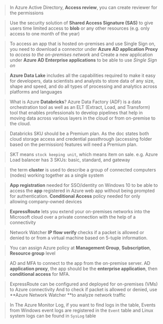 > In Azure Active Directory, **Access review**, you can create reviewer for the permissions

> Use the security solution of **Shared Access Signature (SAS)** to give users time limited access to **blob** or any other resources (e.g. only access to one month of the year)

> To access an app that is hosted on-premises and use Single Sign on, you need to download a connector under **Azure AD application Proxy** to _access to the on-premises network_ and Create a new application under **Azure AD Enterprise applications** to be able to use _Single Sign on_

> **Azure Data Lake** includes all the capabilities required to make it easy for developers, data scientists and analysts to store data of any size, shape and speed, and do all types of processing and analytics across platforms and languages

> What is Azure **Databricks**? Azure Data Factory (ADF) is a data orchestration tool as well as an ELT (Extract, Load, and Transform) tool that enables professionals to develop pipelines that help in moving data across various layers in the cloud or from on-premise to the cloud.

> Databricks SKU should be a Premium plan. As the doc states both cloud storage access and credential passthrough (accessing folder based on the permission) features will need a Premium plan.

> SKT means `stock keeping unit`, which means item on sale. e.g. Azure Load balancer has 3 SKUs: basic, standard, and gateway

> the term **cluster** is used to describe a group of connected computers (nodes) working together as a single system

> **App registration** needed for SSO/identity on Windows 10 to be able to access the **app** registered in Azure web app without being prompted for authentication. **Conditional Access** policy needed for only allowing company-owned devices

> **ExpressRoute** lets you extend your on-premises networks into the Microsoft cloud over a private connection with the help of a connectivity

> Network Watcher **IP flow verify** checks if a packet is allowed or denied to or from a virtual machine based on 5-tuple information.

> You can assign Azure policy at **Management Group**, **Subscription**, **Resource group** level

> AD and MFA to connect to the app from the on-premise server. AD **application proxy**, the app should be the **enterprise application**, then **conditional access** for MFA.

> ExpressRoute can be configured and deployed for on-premises (VMs) to Azure connectivity
> And to check if packet is allowed or denied, use **Azure Network Watcher **to analyze network traffic

> In The Azure Monitor Log, if you want to find logs in the table, Events from Windows event logs are registered in the `Event` table and Linux system logs can be found in `SysLog` table
